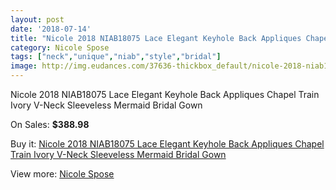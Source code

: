 ```yaml
---
layout: post
date: '2018-07-14'
title: "Nicole 2018 NIAB18075 Lace Elegant Keyhole Back Appliques Chapel Train Ivory V-Neck Sleeveless Mermaid Bridal Gown"
category: Nicole Spose
tags: ["neck","unique","niab","style","bridal"]
image: http://img.eudances.com/37636-thickbox_default/nicole-2018-niab18075-lace-elegant-keyhole-back-appliques-chapel-train-ivory-v-neck-sleeveless-mermaid-bridal-gown.jpg
---
```

Nicole 2018 NIAB18075 Lace Elegant Keyhole Back Appliques Chapel Train Ivory V-Neck Sleeveless Mermaid Bridal Gown

On Sales: **$388.98**
<a href="https://www.eudances.com/en/nicole-spose/11125-nicole-2018-niab18075-lace-elegant-keyhole-back-appliques-chapel-train-ivory-v-neck-sleeveless-mermaid-bridal-gown.html"><amp-img layout="responsive" width="600" height="600" src="//img.eudances.com/37636-thickbox_default/nicole-2018-niab18075-lace-elegant-keyhole-back-appliques-chapel-train-ivory-v-neck-sleeveless-mermaid-bridal-gown.jpg" alt="Nicole 2018 NIAB18075 Lace Elegant Keyhole Back Appliques Chapel Train Ivory V-Neck Sleeveless Mermaid Bridal Gown 0" /></a>
<a href="https://www.eudances.com/en/nicole-spose/11125-nicole-2018-niab18075-lace-elegant-keyhole-back-appliques-chapel-train-ivory-v-neck-sleeveless-mermaid-bridal-gown.html"><amp-img layout="responsive" width="600" height="600" src="//img.eudances.com/37638-thickbox_default/nicole-2018-niab18075-lace-elegant-keyhole-back-appliques-chapel-train-ivory-v-neck-sleeveless-mermaid-bridal-gown.jpg" alt="Nicole 2018 NIAB18075 Lace Elegant Keyhole Back Appliques Chapel Train Ivory V-Neck Sleeveless Mermaid Bridal Gown 1" /></a>
<a href="https://www.eudances.com/en/nicole-spose/11125-nicole-2018-niab18075-lace-elegant-keyhole-back-appliques-chapel-train-ivory-v-neck-sleeveless-mermaid-bridal-gown.html"><amp-img layout="responsive" width="600" height="600" src="//img.eudances.com/37637-thickbox_default/nicole-2018-niab18075-lace-elegant-keyhole-back-appliques-chapel-train-ivory-v-neck-sleeveless-mermaid-bridal-gown.jpg" alt="Nicole 2018 NIAB18075 Lace Elegant Keyhole Back Appliques Chapel Train Ivory V-Neck Sleeveless Mermaid Bridal Gown 2" /></a>

Buy it: [Nicole 2018 NIAB18075 Lace Elegant Keyhole Back Appliques Chapel Train Ivory V-Neck Sleeveless Mermaid Bridal Gown](https://www.eudances.com/en/nicole-spose/11125-nicole-2018-niab18075-lace-elegant-keyhole-back-appliques-chapel-train-ivory-v-neck-sleeveless-mermaid-bridal-gown.html "Nicole 2018 NIAB18075 Lace Elegant Keyhole Back Appliques Chapel Train Ivory V-Neck Sleeveless Mermaid Bridal Gown")

View more: [Nicole Spose](https://www.eudances.com/en/179-nicole-spose "Nicole Spose")